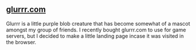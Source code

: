 ## [glurrr.com](http://glurrr.com)

Glurrr is a little purple blob creature that has become somewhat of a mascot amongst my group of friends. I recently bought glurrr.com to use for game servers, but I decided to make a little landing page incase it was visited in the browser.
